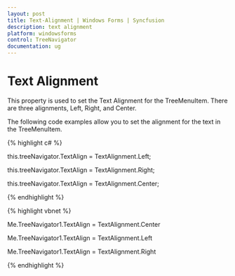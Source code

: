 ```yaml
---
layout: post
title: Text-Alignment | Windows Forms | Syncfusion
description: text alignment
platform: windowsforms
control: TreeNavigator 
documentation: ug
---
```


# Text Alignment

This property is used to set the Text Alignment for the TreeMenuItem. There are three alignments, Left, Right, and Center.

The following code examples allow you to set the alignment for the text in the TreeMenuItem.

{% highlight c# %}

this.treeNavigator.TextAlign = TextAlignment.Left;

this.treeNavigator.TextAlign = TextAlignment.Right;

this.treeNavigator.TextAlign = TextAlignment.Center;

{% endhighlight %}



{% highlight vbnet %}

Me.TreeNavigator1.TextAlign = TextAlignment.Center

Me.TreeNavigator1.TextAlign = TextAlignment.Left

Me.TreeNavigator1.TextAlign = TextAlignment.Right

{% endhighlight %}